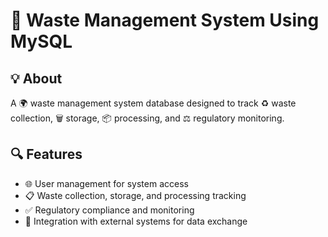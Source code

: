 # 🌟 Waste Management System Using MySQL


## 💡 About
A 🌍 waste management system database designed to track ♻️ waste collection, 🗑️ storage, 📦 processing, and ⚖️ regulatory monitoring.

## 🔍 Features
- 🌐 User management for system access
- 📋 Waste collection, storage, and processing tracking
- ✅ Regulatory compliance and monitoring
- 🔗 Integration with external systems for data exchange
